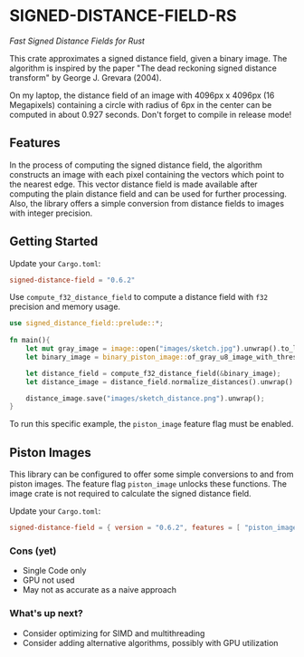 # SIGNED-DISTANCE-FIELD-RS
*Fast Signed Distance Fields for Rust*

This crate approximates a signed
distance field, given a binary image. 
The algorithm is inspired by the paper
"The dead reckoning signed distance transform"
by George J. Grevara (2004).

On my laptop, the distance field of an image with
4096px x 4096px (16 Megapixels) 
containing a circle with radius of 6px in the center 
can be computed in about 0.927 seconds. Don't forget
to compile in release mode!

## Features
In the process of computing the signed distance field, 
the algorithm constructs an image with each pixel 
containing the vectors which point to the nearest edge. 
This vector distance field is made available
after computing the plain distance field and can be used 
for further processing. Also, the library offers a simple
conversion from distance fields to images with integer precision.


## Getting Started

Update your `Cargo.toml`:
```toml
signed-distance-field = "0.6.2"
```

Use `compute_f32_distance_field` to compute 
a distance field with `f32` precision and memory usage.

```rust
use signed_distance_field::prelude::*;
    
fn main(){
    let mut gray_image = image::open("images/sketch.jpg").unwrap().to_luma();
    let binary_image = binary_piston_image::of_gray_u8_image_with_threshold(&gray_image, 80);

    let distance_field = compute_f32_distance_field(&binary_image);
    let distance_image = distance_field.normalize_distances().unwrap().to_gray_u8_image();

    distance_image.save("images/sketch_distance.png").unwrap();
}
```

To run this specific example, the `piston_image` feature flag must be enabled.

## Piston Images
This library can be configured to offer some 
simple conversions to and from piston images.
The feature flag `piston_image` unlocks these functions.
The image crate is not required to calculate the
signed distance field. 

Update your `Cargo.toml`:
```toml
signed-distance-field = { version = "0.6.2", features = [ "piston_image" ] }
```

### Cons (yet)
- Single Code only
- GPU not used
- May not as accurate as a naive approach

### What's up next?
- Consider optimizing for SIMD and multithreading
- Consider adding alternative algorithms, possibly with GPU utilization